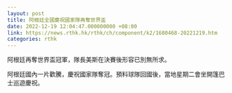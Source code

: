 ```yaml
---
layout: post
title: 阿根廷全國慶祝國家隊再奪世界盃
date: 2022-12-19 12:04:47.000000000 +08:00
link: https://news.rthk.hk/rthk/ch/component/k2/1680468-20221219.htm
categories: rthk
---
```


阿根廷再奪世界盃冠軍，隊長美斯在決賽後形容已別無所求。

阿根廷國內一片歡騰，慶祝國家隊奪冠。預料球隊回國後，當地星期二會坐開篷巴士巡遊慶祝。
